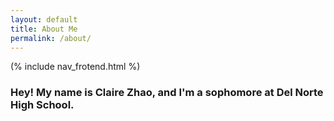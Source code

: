```yaml
---
layout: default
title: About Me
permalink: /about/
---
```


(% include nav_frotend.html %)

### Hey! My name is Claire Zhao, and I'm a sophomore at Del Norte High School.